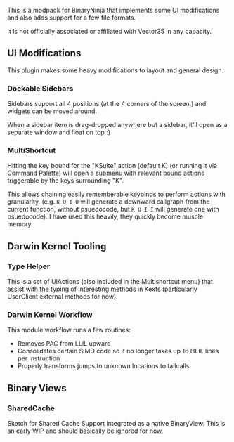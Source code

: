 This is a modpack for BinaryNinja that implements some UI modifications and also adds support for a few file formats.

It is not officially associated or affiliated with Vector35 in any capacity.

## UI Modifications

This plugin makes some heavy modifications to layout and general design.

### Dockable Sidebars

Sidebars support all 4 positions (at the 4 corners of the screen,) and widgets
can be moved around.

When a sidebar item is drag-dropped anywhere but a sidebar, it'll open as a separate window and float on top :)

### MultiShortcut

Hitting the key bound for the "KSuite" action (default K) (or running it via Command Palette) will
open a submenu with relevant bound actions triggerable by the keys surrounding "K".

This allows chaining easily rememberable keybinds to perform actions with granularity.
(e.g. `K U I U` will generate a downward callgraph from the current function, without psuedocode,
but `K U I I` will generate one with psuedocode). I have used this heavily, they quickly become
muscle memory. 

## Darwin Kernel Tooling 

### Type Helper

This is a set of UIActions (also included in the Multishortcut menu) that assist with the typing of 
interesting methods in Kexts (particularly UserClient external methods for now).

### Darwin Kernel Workflow

This module workflow runs a few routines:
* Removes PAC from LLIL upward
* Consolidates certain SIMD code so it no longer takes up 16 HLIL lines per instruction
* Properly transforms jumps to unknown locations to tailcalls

## Binary Views

### SharedCache

Sketch for Shared Cache Support integrated as a native BinaryView. This is an early WIP and should basically be ignored for now.

